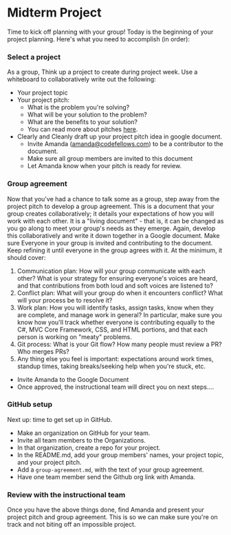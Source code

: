 # Midterm Project 

Time to kick off planning with your group! Today is the beginning of your project planning. Here's what you need to accomplish (in order):

### Select a project
As a group, Think up a project to create during project week. Use a whiteboard to collaboratively write out the following:
- Your project topic
- Your project pitch:
  - What is the problem you're solving?
  - What will be your solution to the problem?
  - What are the benefits to your solution?
  - You can read more about pitches  [here](https://www.bidsketch.com/proposal-resources/proposal-templates/web-design-proposal-template).
- Clearly and Cleanly draft up your project pitch idea in google document.
  - Invite Amanda (amanda@codefellows.com) to be a contributor to the document. 
  - Make sure all group members are invited to this document
  - Let Amanda know when your pitch is ready for review. 

### Group agreement
Now that you've had a chance to talk some as a group, step away from the project pitch to develop a group agreement. This is a document that your group creates collaboratively; it details your expectations of how you will work with each other. It is a "living document" - that is, it can be changed as you go along to meet your group's needs as they emerge. Again, develop this collaboratively and write it down together in a Google document. Make sure Everyone in your group is invited and contributing to the document. Keep refining it until everyone in the group agrees with it. At the minimum, it should cover: <br />
  1. Communication plan: How will your group communicate with each other? What is your strategy for ensuring everyone's voices are heard, and that contributions from both loud and soft voices are listened to?
  2.  Conflict plan: What will your group do when it encounters conflict? What will your process be to resolve it?
  3. Work plan: How you will identify tasks, assign tasks, know when they are complete, and manage work in general? In particular, make sure you know how you'll track whether everyone is contributing equally to the C#, MVC Core Framework, CSS, and HTML portions, and that each person is working on "meaty" problems.
  4. Git process: What is your Git flow? How many people must review a PR? Who merges PRs?
  5.  Any thing else you feel is important: expectations around work times, standup times, taking breaks/seeking help when you're stuck, etc.
  - Invite Amanda to the Google Document 
  - Once approved, the instructional team will direct you on next steps....
  
### GitHub setup
Next up: time to get set up in GitHub.
- Make an organization on GitHub for your team.
- Invite all team members to the Organizations.
- In that organization, create a repo for your project.
- In the README.md, add your group members' names, your project topic, and your project pitch.
- Add a `group-agreement.md`, with the text of your group agreement.
- Have one team member send the Github org link with Amanda.

### Review with the instructional team
Once you have the above things done, find Amanda and present your project pitch and group agreement. This is so we can make sure you're on track and not biting off an impossible project.
